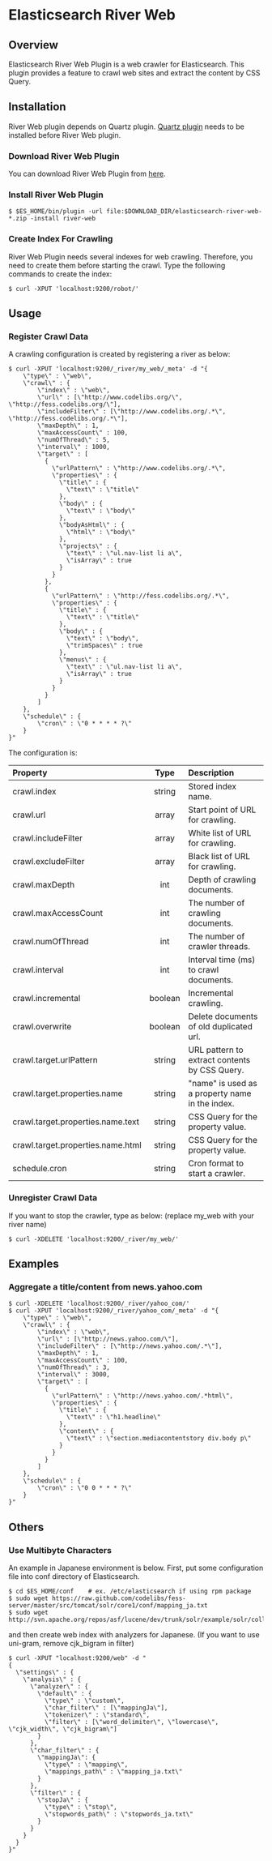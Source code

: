 Elasticsearch River Web
=======================

## Overview

Elasticsearch River Web Plugin is a web crawler for Elasticsearch.
This plugin provides a feature to crawl web sites and extract the content by CSS Query.

## Installation

River Web plugin depends on Quartz plugin. 
[Quartz plugin](https://github.com/codelibs/elasticsearch-quartz) needs to be installed before River Web plugin.

### Download River Web Plugin

You can download River Web Plugin from [here](https://oss.sonatype.org/content/repositories/snapshots/org/codelibs/elasticsearch-river-web/).

### Install River Web Plugin

    $ $ES_HOME/bin/plugin -url file:$DOWNLOAD_DIR/elasticsearch-river-web-*.zip -install river-web

### Create Index For Crawling

River Web Plugin needs several indexes for web crawling.
Therefore, you need to create them before starting the crawl.
Type the following commands to create the index:

    $ curl -XPUT 'localhost:9200/robot/'

## Usage

### Register Crawl Data

A crawling configuration is created by registering a river as below:

    $ curl -XPUT 'localhost:9200/_river/my_web/_meta' -d "{
        \"type\" : \"web\",
        \"crawl\" : {
            \"index\" : \"web\",
            \"url\" : [\"http://www.codelibs.org/\", \"http://fess.codelibs.org/\"],
            \"includeFilter\" : [\"http://www.codelibs.org/.*\", \"http://fess.codelibs.org/.*\"],
            \"maxDepth\" : 1,
            \"maxAccessCount\" : 100,
            \"numOfThread\" : 5,
            \"interval\" : 1000,
            \"target\" : [
              {
                \"urlPattern\" : \"http://www.codelibs.org/.*\",
                \"properties\" : {
                  \"title\" : {
                    \"text\" : \"title\"
                  },
                  \"body\" : {
                    \"text\" : \"body\"
                  },
                  \"bodyAsHtml\" : {
                    \"html\" : \"body\"
                  },
                  \"projects\" : {
                    \"text\" : \"ul.nav-list li a\",
                    \"isArray\" : true
                  }
                }
              },
              {
                \"urlPattern\" : \"http://fess.codelibs.org/.*\",
                \"properties\" : {
                  \"title\" : {
                    \"text\" : \"title\"
                  },
                  \"body\" : {
                    \"text\" : \"body\",
                    \"trimSpaces\" : true
                  },
                  \"menus\" : {
                    \"text\" : \"ul.nav-list li a\",
                    \"isArray\" : true
                  }
                }
              }
            ]
        },
        \"schedule\" : {
            \"cron\" : \"0 * * * * ?\"
        }
    }"

The configuration is:

| Property                          | Type    | Description                                     |
|:----------------------------------|:-------:|:------------------------------------------------|
| crawl.index                       | string  | Stored index name.                              |
| crawl.url                         | array   | Start point of URL for crawling.                |
| crawl.includeFilter               | array   | White list of URL for crawling.                 |
| crawl.excludeFilter               | array   | Black list of URL for crawling.                 |
| crawl.maxDepth                    | int     | Depth of crawling documents.                    |
| crawl.maxAccessCount              | int     | The number of crawling documents.               |
| crawl.numOfThread                 | int     | The number of crawler threads.                  |
| crawl.interval                    | int     | Interval time (ms) to crawl documents.          |
| crawl.incremental                 | boolean | Incremental crawling.                           |
| crawl.overwrite                   | boolean | Delete documents of old duplicated url.         |
| crawl.target.urlPattern           | string  | URL pattern to extract contents by CSS Query.   |
| crawl.target.properties.name      | string  | "name" is used as a property name in the index. |
| crawl.target.properties.name.text | string  | CSS Query for the property value.               |
| crawl.target.properties.name.html | string  | CSS Query for the property value.               |
| schedule.cron                     | string  | Cron format to start a crawler.                 |


### Unregister Crawl Data

If you want to stop the crawler, type as below: (replace my\_web with your river name)

    $ curl -XDELETE 'localhost:9200/_river/my_web/'

## Examples

### Aggregate a title/content from news.yahoo.com

    $ curl -XDELETE 'localhost:9200/_river/yahoo_com/'
    $ curl -XPUT 'localhost:9200/_river/yahoo_com/_meta' -d "{
        \"type\" : \"web\",
        \"crawl\" : {
            \"index\" : \"web\",
            \"url\" : [\"http://news.yahoo.com/\"],
            \"includeFilter\" : [\"http://news.yahoo.com/.*\"],
            \"maxDepth\" : 1,
            \"maxAccessCount\" : 100,
            \"numOfThread\" : 3,
            \"interval\" : 3000,
            \"target\" : [
              {
                \"urlPattern\" : \"http://news.yahoo.com/.*html\",
                \"properties\" : {
                  \"title\" : {
                    \"text\" : \"h1.headline\"
                  },
                  \"content\" : {
                    \"text\" : \"section.mediacontentstory div.body p\"
                  }
                }
              }
            ]
        },
        \"schedule\" : {
            \"cron\" : \"0 0 * * * ?\"
        }
    }"


## Others

### Use Multibyte Characters

An example in Japanese environment is below.
First, put some configuration file into conf directory of Elasticsearch.

    $ cd $ES_HOME/conf    # ex. /etc/elasticsearch if using rpm package
    $ sudo wget https://raw.github.com/codelibs/fess-server/master/src/tomcat/solr/core1/conf/mapping_ja.txt
    $ sudo wget http://svn.apache.org/repos/asf/lucene/dev/trunk/solr/example/solr/collection1/conf/lang/stopwords_ja.txt 

and then create web index with analyzers for Japanese.
(If you want to use uni-gram, remove cjk_bigram in filter)

    $ curl -XPUT "localhost:9200/web" -d "
    {
      \"settings\" : {
        \"analysis\" : {
          \"analyzer\" : {
            \"default\" : {
              \"type\" : \"custom\",
              \"char_filter\" : [\"mappingJa\"],
              \"tokenizer\" : \"standard\",
              \"filter\" : [\"word_delimiter\", \"lowercase\", \"cjk_width\", \"cjk_bigram\"]
            }
          },
          \"char_filter\" : {
            \"mappingJa\": {
              \"type\" : \"mapping\",
              \"mappings_path\" : \"mapping_ja.txt\"
            }
          },
          \"filter\" : {
            \"stopJa\" : {
              \"type\" : \"stop\",
              \"stopwords_path\" : \"stopwords_ja.txt\"
            }
          }
        }
      }
    }"

